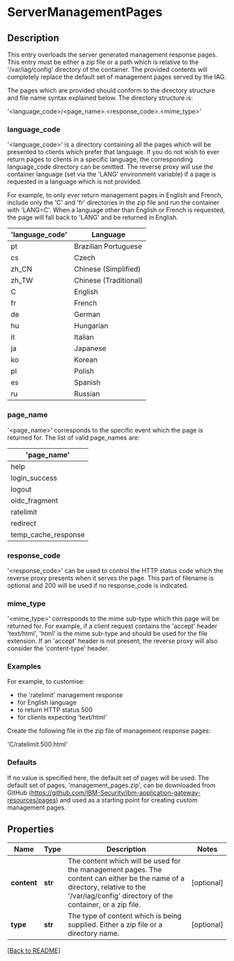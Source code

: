 # ServerManagementPages

## Description

This entry overloads the server generated management response pages.
This entry must be either a zip file or a path which is relative to 
the '/var/iag/config' directory of the container.  The provided 
contents will completely replace the default set of management pages
served by the IAG.

The pages which are provided should conform to the directory
structure and file name syntax explained below. The directory
structure is:

'<language\_code>/<page\_name>.<response\_code>.<mime\_type>'

### language_code

'<language\_code>' is a directory containing all the pages which will be
presented to clients which prefer that language. If you do not wish to
ever return pages to clients in a specific language, the corresponding
language_code directory can be omitted. The reverse proxy will use the
container language (set via the 'LANG' environment variable) if a page
is requested in a language which is not provided.

For example, to only ever return management pages in English and French,
include only the 'C' and 'fr' directories in the zip file and run the
container with 'LANG=C'. When a language other than English or French
is requested, the page will fall back to 'LANG' and be returned in
English.

| 'language_code' | Language              |
|-----------------|-----------------------|
| pt              | Brazilian Portuguese  |
| cs              | Czech                 |
| zh_CN           | Chinese (Simplified)  |
| zh_TW           | Chinese (Traditional) |
| C               | English               |
| fr              | French                |
| de              | German                |
| hu              | Hungarian             |
| it              | Italian               |
| ja              | Japanese              |
| ko              | Korean                |
| pl              | Polish                |
| es              | Spanish               |
| ru              | Russian               |

### page_name

'<page\_name>' corresponds to the specific event which the page is
returned for. The list of valid page_names are:

| 'page_name'           |
|-----------------------|
| help                  |
| login_success         |
| logout                |
| oidc_fragment         |
| ratelimit             |
| redirect              |
| temp\_cache\_response |

### response_code

'<response\_code>' can be used to control the HTTP status code which
the reverse proxy presents when it serves the page. This part of
filename is optional and 200 will be used if no response_code is
indicated.

### mime_type

'<mime\_type>' corresponds to the mime sub-type which this page will be
returned for. For example, if a client request contains the 'accept'
header 'text/html', 'html' is the mime sub-type and should be used
for the file extension. If an 'accept' header is not present, the
reverse proxy will also consider the 'content-type' header.

### Examples

For example, to customise:

- the 'ratelimit' management response
- for English language
- to return HTTP status 500
- for clients expecting 'text/html'

Create the following file in the zip file of management response pages:

'C/ratelimit.500.html'

### Defaults

If no value is specified here, the default set of pages will be used.
The default set of pages, 'management_pages.zip', can be downloaded from 
GitHub (https://github.com/IBM-Security/ibm-application-gateway-resources/pages) 
and used as a starting point for creating custom management pages.



## Properties

Name | Type | Description | Notes
------------ | ------------- | ------------- | -------------
**content** | **str** | The content which will be used for the management pages.  The content can either be the name of a directory, relative to the &#39;/var/iag/config&#39; directory of the container, or a zip file.  | [optional] 
**type** | **str** | The type of content which is being supplied.  Either a zip file or a directory name.  | [optional] 

[[Back to README]](../README.md)



